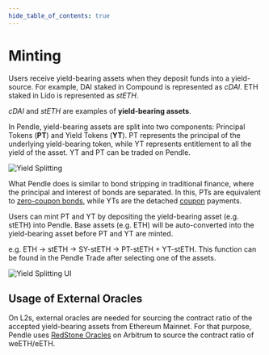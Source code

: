 ```yaml
---
hide_table_of_contents: true
---
```


# Minting

Users receive yield-bearing assets when they deposit funds into a yield-source. For example, DAI staked in Compound is represented as *cDAI*. ETH staked in Lido is represented as *stETH*. 

*cDAI* and *stETH* are examples of **yield-bearing assets**.

In Pendle, yield-bearing assets are split into two components: Principal Tokens (**PT**) and Yield Tokens (**YT**). PT represents the principal of the underlying yield-bearing token, while YT represents entitlement to all the yield of the asset. YT and PT can be traded on Pendle.

![Yield Splitting](/img/ProtocolMechanics/yield-splitting.png "Yield Splitting")

What Pendle does is similar to bond stripping in traditional finance, where the principal and interest of bonds are separated. In this, PTs are equivalent to [zero-coupon bonds](https://www.investopedia.com/terms/z/zero-couponbond.asp), while YTs are the detached [coupon](https://www.investopedia.com/terms/c/coupon.asp) payments.

Users can mint PT and YT by depositing the yield-bearing asset (e.g. stETH) into Pendle. Base assets (e.g. ETH) will be auto-converted into the yield-bearing asset before PT and YT are minted.

e.g. ETH → stETH → SY-stETH → PT-stETH + YT-stETH. This function can be found in the Pendle Trade after selecting one of the assets.

![Yield Splitting UI](/img/ProtocolMechanics/yield-splitting-ui.png "Yield Splitting UI")

## Usage of External Oracles

On L2s, external oracles are needed for sourcing the contract ratio of the accepted yield-bearing assets from Ethereum Mainnet. For that purpose, Pendle uses [RedStone Oracles](https://docs.redstone.finance/docs/smart-contract-devs/price-feeds) on Arbitrum to source the contract ratio of weETH/eETH. 
